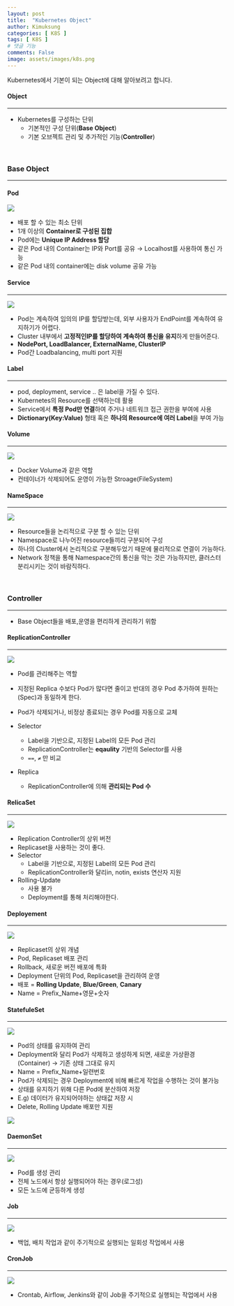 ```yaml
---
layout: post
title:  "Kubernetes Object"
author: Kimuksung
categories: [ K8S ]
tags: [ K8S ]
# 댓글 기능
comments: False
image: assets/images/k8s.png
---
```


Kubernetes에서 기본이 되는 Object에 대해 알아보려고 합니다.

#### Object
---
- Kubernetes를 구성하는 단위
    - 기본적인 구성 단위(**Base Object**)
    - 기본 오브젝트 관리 및 추가적인 기능(**Controller**)

<br>

### Base Object
---
#### Pod
![](https://i.ibb.co/n1Z7pFJ/pod.png)
- 배포 할 수 있는 최소 단위
- 1개 이상의 **Container로 구성된 집합**
- Pod에는 **Unique IP Address 할당**
- 같은 Pod 내의 Container는 IP와 Port를 공유 → Localhost를 사용하여 통신 가능
- 같은 Pod 내의 container에는 disk volume 공유 가능
  
#### Service
---
![](https://i.ibb.co/BPfCSnL/service.png)
- Pod는 계속하여 임의의 IP를 할당받는데, 외부 사용자가 EndPoint를 계속하여 유지하기가 어렵다.
- Cluster 내부에서 **고정적인IP를 할당하여 계속하여 통신을 유지**하게 만들어준다.
- **NodePort, LoadBalancer, ExternalName, ClusterIP**
- Pod간 Loadbalancing, multi port 지원

#### Label
---
- pod, deployment, service .. 은 label을 가질 수 있다.
- Kubernetes의 Resource를 선택하는데 활용
- Service에서 **특정 Pod만 연결**하여 주거나 네트워크 접근 권한을 부여에 사용
- **Dictionary(Key:Value)** 형태 혹은 **하나의 Resource에 여러 Label**을 부여 가능

#### Volume
---
![](https://i.ibb.co/LJVVJz1/volume.png)
- Docker Volume과 같은 역할
- 컨테이너가 삭제되어도 운영이 가능한 Stroage(FileSystem)

#### NameSpace
---
![](https://i.ibb.co/GMPNh3p/namespace.png)
- Resource들을 논리적으로 구분 할 수 있는 단위
- Namespace로 나누어진 resource들끼리 구분되어 구성
- 하나의 Cluster에서 논리적으로 구분해두었기 때문에 물리적으로 연결이 가능하다.
- Network 정책을 통해 Namespace간의 통신을 막는 것은 가능하지만, 클러스터 분리시키는 것이 바람직하다.

<br>  

### Controller
---
- Base Object들을 배포,운영을 편리하게 관리하기 위함

#### ReplicationController
---
![](https://i.ibb.co/42wSCX3/replicacontroller.png)
- Pod를 관리해주는 역할
- 지정된 Replica 수보다 Pod가 많다면 줄이고 반대의 경우 Pod 추가하여 원하는(Spec)과 동일하게 한다.
- Pod가 삭제되거나, 비정상 종료되는 경우 Pod를 자동으로 교체

- Selector
    - Label을 기반으로, 지정된 Label의 모든 Pod 관리
    - ReplicationController는 **eqaulity** 기반의 Selector를 사용
    - `==`, `≠` 만 비교
- Replica
    - ReplicationController에 의해 **관리되는 Pod 수**

#### RelicaSet
---
![](https://i.ibb.co/nrXXZ72/replicaset.png)
- Replication Controller의 상위 버전
- Replicaset을 사용하는 것이 좋다.
- Selector
    - Label을 기반으로, 지정된 Label의 모든 Pod 관리
    - ReplicationController와 달리in, notin, exists 연산자 지원
- Rolling-Update
    - 사용 불가
    - Deployment를 통해 처리해야한다.

#### Deployement
---
![](https://i.ibb.co/nMsw1KQ/deployment.png)
- Replicaset의 상위 개념
- Pod, Replicaset 배포 관리
- Rollback, 새로운 버전 배포에 특화
- Deployment 단위의 Pod, Replicaset을 관리하여 운영
- 배포 = **Rolling Update**, **Blue/Green**, **Canary**
- Name = Prefix_Name+영문+숫자

#### StatefuleSet
---
![](https://i.ibb.co/ZHLgG8h/statefuleset.png)
- Pod의 상태를 유지하여 관리
- Deployment와 달리 Pod가 삭제하고 생성하게 되면, 새로운 가상환경(Container) → 기존 상태 그대로 유지
- Name = Prefix_Name+일련번호
- Pod가 삭제되는 경우 Deployment에 비해 빠르게 작업을 수행하는 것이 불가능
- 상태를 유지하기 위해 다른 Pod에 분산하여 저장
- E.g) 데이터가 유지되어야하는 상태값 저장 시
- Delete, Rolling Update 배포만 지원

![](https://i.ibb.co/vZxC7dR/stateful-scale-down.gif)

#### DaemonSet
---
![](https://i.ibb.co/DLp5Scy/daemonset.png)
- Pod를 생성 관리
- 전체 노드에서 항상 실행되어야 하는 경우(로그성)
- 모든 노드에 균등하게 생성

#### Job
---
![](https://i.ibb.co/xYgHmzF/job.png)
- 백업, 배치 작업과 같이 주기적으로 실행되는 일회성 작업에서 사용

#### CronJob
---
![](https://i.ibb.co/HVxPx0d/cronjob.png)
- Crontab, Airflow, Jenkins와 같이 Job을 주기적으로 실행되는 작업에서 사용